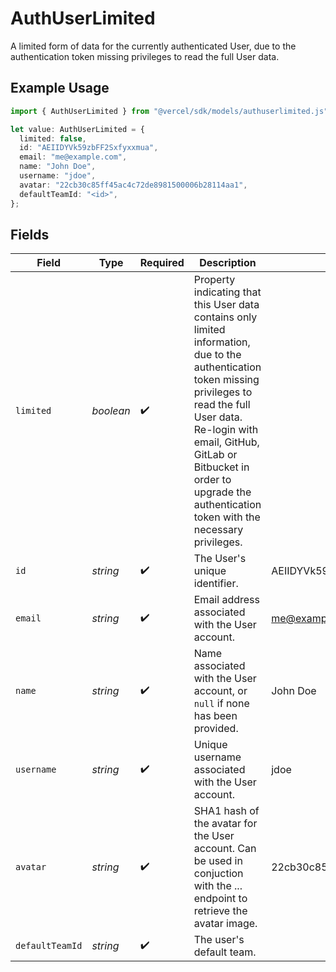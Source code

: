 # AuthUserLimited

A limited form of data for the currently authenticated User, due to the authentication token missing privileges to read the full User data.

## Example Usage

```typescript
import { AuthUserLimited } from "@vercel/sdk/models/authuserlimited.js";

let value: AuthUserLimited = {
  limited: false,
  id: "AEIIDYVk59zbFF2Sxfyxxmua",
  email: "me@example.com",
  name: "John Doe",
  username: "jdoe",
  avatar: "22cb30c85ff45ac4c72de8981500006b28114aa1",
  defaultTeamId: "<id>",
};
```

## Fields

| Field                                                                                                                                                                                                                                                                                  | Type                                                                                                                                                                                                                                                                                   | Required                                                                                                                                                                                                                                                                               | Description                                                                                                                                                                                                                                                                            | Example                                                                                                                                                                                                                                                                                |
| -------------------------------------------------------------------------------------------------------------------------------------------------------------------------------------------------------------------------------------------------------------------------------------- | -------------------------------------------------------------------------------------------------------------------------------------------------------------------------------------------------------------------------------------------------------------------------------------- | -------------------------------------------------------------------------------------------------------------------------------------------------------------------------------------------------------------------------------------------------------------------------------------- | -------------------------------------------------------------------------------------------------------------------------------------------------------------------------------------------------------------------------------------------------------------------------------------- | -------------------------------------------------------------------------------------------------------------------------------------------------------------------------------------------------------------------------------------------------------------------------------------- |
| `limited`                                                                                                                                                                                                                                                                              | *boolean*                                                                                                                                                                                                                                                                              | :heavy_check_mark:                                                                                                                                                                                                                                                                     | Property indicating that this User data contains only limited information, due to the authentication token missing privileges to read the full User data. Re-login with email, GitHub, GitLab or Bitbucket in order to upgrade the authentication token with the necessary privileges. |                                                                                                                                                                                                                                                                                        |
| `id`                                                                                                                                                                                                                                                                                   | *string*                                                                                                                                                                                                                                                                               | :heavy_check_mark:                                                                                                                                                                                                                                                                     | The User's unique identifier.                                                                                                                                                                                                                                                          | AEIIDYVk59zbFF2Sxfyxxmua                                                                                                                                                                                                                                                               |
| `email`                                                                                                                                                                                                                                                                                | *string*                                                                                                                                                                                                                                                                               | :heavy_check_mark:                                                                                                                                                                                                                                                                     | Email address associated with the User account.                                                                                                                                                                                                                                        | me@example.com                                                                                                                                                                                                                                                                         |
| `name`                                                                                                                                                                                                                                                                                 | *string*                                                                                                                                                                                                                                                                               | :heavy_check_mark:                                                                                                                                                                                                                                                                     | Name associated with the User account, or `null` if none has been provided.                                                                                                                                                                                                            | John Doe                                                                                                                                                                                                                                                                               |
| `username`                                                                                                                                                                                                                                                                             | *string*                                                                                                                                                                                                                                                                               | :heavy_check_mark:                                                                                                                                                                                                                                                                     | Unique username associated with the User account.                                                                                                                                                                                                                                      | jdoe                                                                                                                                                                                                                                                                                   |
| `avatar`                                                                                                                                                                                                                                                                               | *string*                                                                                                                                                                                                                                                                               | :heavy_check_mark:                                                                                                                                                                                                                                                                     | SHA1 hash of the avatar for the User account. Can be used in conjuction with the ... endpoint to retrieve the avatar image.                                                                                                                                                            | 22cb30c85ff45ac4c72de8981500006b28114aa1                                                                                                                                                                                                                                               |
| `defaultTeamId`                                                                                                                                                                                                                                                                        | *string*                                                                                                                                                                                                                                                                               | :heavy_check_mark:                                                                                                                                                                                                                                                                     | The user's default team.                                                                                                                                                                                                                                                               |                                                                                                                                                                                                                                                                                        |